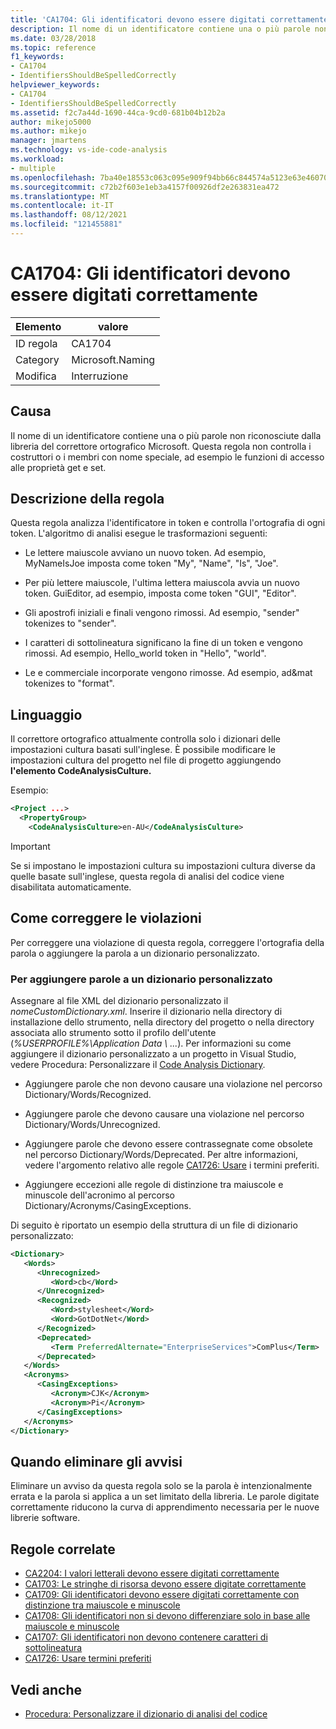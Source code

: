 ```yaml
---
title: 'CA1704: Gli identificatori devono essere digitati correttamente'
description: Il nome di un identificatore contiene una o più parole non riconosciute dalla libreria del correttore ortografico Microsoft. Questa regola non controlla i costruttori o i membri con nome speciale, ad esempio le funzioni di accesso alle proprietà get e set.
ms.date: 03/28/2018
ms.topic: reference
f1_keywords:
- CA1704
- IdentifiersShouldBeSpelledCorrectly
helpviewer_keywords:
- CA1704
- IdentifiersShouldBeSpelledCorrectly
ms.assetid: f2c7a44d-1690-44ca-9cd0-681b04b12b2a
author: mikejo5000
ms.author: mikejo
manager: jmartens
ms.technology: vs-ide-code-analysis
ms.workload:
- multiple
ms.openlocfilehash: 7ba40e18553c063c095e909f94bb66c844574a5123e63e460701c3b6d8d718da
ms.sourcegitcommit: c72b2f603e1eb3a4157f00926df2e263831ea472
ms.translationtype: MT
ms.contentlocale: it-IT
ms.lasthandoff: 08/12/2021
ms.locfileid: "121455881"
---
```

# <a name="ca1704-identifiers-should-be-spelled-correctly"></a>CA1704: Gli identificatori devono essere digitati correttamente

|Elemento|valore|
|-|-|
|ID regola|CA1704|
|Category|Microsoft.Naming|
|Modifica|Interruzione|

## <a name="cause"></a>Causa

Il nome di un identificatore contiene una o più parole non riconosciute dalla libreria del correttore ortografico Microsoft. Questa regola non controlla i costruttori o i membri con nome speciale, ad esempio le funzioni di accesso alle proprietà get e set.

## <a name="rule-description"></a>Descrizione della regola

Questa regola analizza l'identificatore in token e controlla l'ortografia di ogni token. L'algoritmo di analisi esegue le trasformazioni seguenti:

- Le lettere maiuscole avviano un nuovo token. Ad esempio, MyNameIsJoe imposta come token "My", "Name", "Is", "Joe".

- Per più lettere maiuscole, l'ultima lettera maiuscola avvia un nuovo token. GuiEditor, ad esempio, imposta come token "GUI", "Editor".

- Gli apostrofi iniziali e finali vengono rimossi. Ad esempio, "sender" tokenizes to "sender".

- I caratteri di sottolineatura significano la fine di un token e vengono rimossi. Ad esempio, Hello_world token in "Hello", "world".

- Le e commerciale incorporate vengono rimosse. Ad esempio, ad&mat tokenizes to "format".

## <a name="language"></a>Linguaggio

Il correttore ortografico attualmente controlla solo i dizionari delle impostazioni cultura basati sull'inglese. È possibile modificare le impostazioni cultura del progetto nel file di progetto aggiungendo **l'elemento CodeAnalysisCulture.**

Esempio:

```xml
<Project ...>
  <PropertyGroup>
    <CodeAnalysisCulture>en-AU</CodeAnalysisCulture>
```

> [!IMPORTANT]
> Se si impostano le impostazioni cultura su impostazioni cultura diverse da quelle basate sull'inglese, questa regola di analisi del codice viene disabilitata automaticamente.

## <a name="how-to-fix-violations"></a>Come correggere le violazioni

Per correggere una violazione di questa regola, correggere l'ortografia della parola o aggiungere la parola a un dizionario personalizzato.

### <a name="to-add-words-to-a-custom-dictionary"></a>Per aggiungere parole a un dizionario personalizzato

Assegnare al file XML del dizionario personalizzato il *nomeCustomDictionary.xml*. Inserire il dizionario nella directory di installazione dello strumento, nella directory del progetto o nella directory associata allo strumento sotto il profilo dell'utente (*%USERPROFILE%\Application Data \\ ...*). Per informazioni su come aggiungere il dizionario personalizzato a un progetto in Visual Studio, vedere Procedura: Personalizzare il [Code Analysis Dictionary](../code-quality/how-to-customize-the-code-analysis-dictionary.md).

- Aggiungere parole che non devono causare una violazione nel percorso Dictionary/Words/Recognized.

- Aggiungere parole che devono causare una violazione nel percorso Dictionary/Words/Unrecognized.

- Aggiungere parole che devono essere contrassegnate come obsolete nel percorso Dictionary/Words/Deprecated. Per altre informazioni, vedere l'argomento relativo alle regole [CA1726: Usare](../code-quality/ca1726.md) i termini preferiti.

- Aggiungere eccezioni alle regole di distinzione tra maiuscole e minuscole dell'acronimo al percorso Dictionary/Acronyms/CasingExceptions.

Di seguito è riportato un esempio della struttura di un file di dizionario personalizzato:

```xml
<Dictionary>
   <Words>
      <Unrecognized>
         <Word>cb</Word>
      </Unrecognized>
      <Recognized>
         <Word>stylesheet</Word>
         <Word>GotDotNet</Word>
      </Recognized>
      <Deprecated>
         <Term PreferredAlternate="EnterpriseServices">ComPlus</Term>
      </Deprecated>
   </Words>
   <Acronyms>
      <CasingExceptions>
         <Acronym>CJK</Acronym>
         <Acronym>Pi</Acronym>
      </CasingExceptions>
   </Acronyms>
</Dictionary>
```

## <a name="when-to-suppress-warnings"></a>Quando eliminare gli avvisi

Eliminare un avviso da questa regola solo se la parola è intenzionalmente errata e la parola si applica a un set limitato della libreria. Le parole digitate correttamente riducono la curva di apprendimento necessaria per le nuove librerie software.

## <a name="related-rules"></a>Regole correlate

- [CA2204: I valori letterali devono essere digitati correttamente](../code-quality/ca2204.md)
- [CA1703: Le stringhe di risorsa devono essere digitate correttamente](../code-quality/ca1703.md)
- [CA1709: Gli identificatori devono essere digitati correttamente con distinzione tra maiuscole e minuscole](../code-quality/ca1709.md)
- [CA1708: Gli identificatori non si devono differenziare solo in base alle maiuscole e minuscole](/dotnet/fundamentals/code-analysis/quality-rules/ca1708)
- [CA1707: Gli identificatori non devono contenere caratteri di sottolineatura](/dotnet/fundamentals/code-analysis/quality-rules/ca1707)
- [CA1726: Usare termini preferiti](../code-quality/ca1726.md)

## <a name="see-also"></a>Vedi anche

- [Procedura: Personalizzare il dizionario di analisi del codice](../code-quality/how-to-customize-the-code-analysis-dictionary.md)
